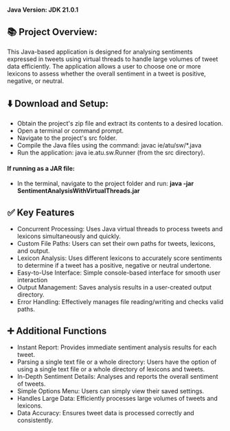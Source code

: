 #### Java Version: JDK 21.0.1 

## :books: Project Overview:
This Java-based application is designed for analysing sentiments expressed in tweets using virtual threads to handle large volumes of tweet data efficiently. The application allows a user to choose one  or more lexicons to assess whether the overall sentiment in a tweet is positive, negative, or neutral. 
  

## :arrow_down: Download and Setup:

- Obtain the project's zip file and extract its contents to a desired location. 
- Open a terminal or command prompt. 
- Navigate to the project's src folder. 
- Compile the Java files using the command: javac ie/atu/sw/*.java 
- Run the application: java ie.atu.sw.Runner (from the src directory). 

#### If running as a JAR file: 
- In the terminal, navigate to the project folder and run: **java -jar  SentimentAnalysisWithVirtualThreads.jar** 



## :white_check_mark: Key Features 

- Concurrent Processing: Uses Java virtual threads to process tweets and lexicons simultaneously and quickly. 
- Custom File Paths: Users can set their own paths for tweets, lexicons, and output.
- Lexicon Analysis: Uses different lexicons to accurately score sentiments to determine if a tweet has a positive, negative or neutral undertone.  
- Easy-to-Use Interface: Simple console-based interface for smooth user interaction 
- Output Management: Saves analysis results in a user-created output directory.
- Error Handling: Effectively manages file reading/writing and checks valid paths.

## :heavy_plus_sign: Additional Functions 

- Instant Report: Provides immediate sentiment analysis results for each tweet.
- Parsing a single text file or a whole directory: Users have the option of using a single text file or a whole directory of lexicons and tweets.
- In-Depth Sentiment Details: Analyses and reports the overall sentiment of tweets.
- Simple Options Menu: Users can simply view their saved settings.
- Handles Large Data: Efficiently processes large volumes of tweets and lexicons. 
- Data Accuracy: Ensures tweet data is processed correctly and consistently.
